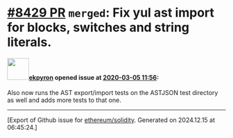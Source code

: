 # [\#8429 PR](https://github.com/ethereum/solidity/pull/8429) `merged`: Fix yul ast import for blocks, switches and string literals.

#### <img src="https://avatars.githubusercontent.com/u/1347491?v=4" width="50">[ekpyron](https://github.com/ekpyron) opened issue at [2020-03-05 11:56](https://github.com/ethereum/solidity/pull/8429):

Also now runs the AST export/import tests on the ASTJSON test directory as well and adds more tests to that one.




-------------------------------------------------------------------------------



[Export of Github issue for [ethereum/solidity](https://github.com/ethereum/solidity). Generated on 2024.12.15 at 06:45:24.]
